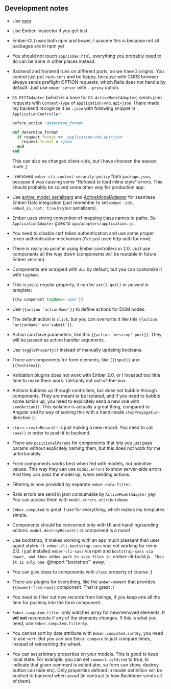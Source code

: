 ## Development notes

* Use [nvm]
* Use Ember-Inspector if you get lost
* Ember-CLI uses both npm and bower, I assume this is because not all packages are in npm yet
* You should not touch `app/index.html`, everything you probably need to do can be done in other places instead.
* Backend and frontend runs on different ports, so we have 2 origins. You cannot just put `rack-cors` and be happy, because with CORS browser always sends preflight OPTION requests, which Rails does not handle by default. Just use `ember server` with `--proxy` option.
* `DS.RESTAdapter` (which is a base for `DS.ActiveModelAdapter`) sends json requests with `Content-Type` of `application/vnd.api+json`. I have made my backend recognize it as `:json` with following snippet in `ApplicationController`:

  ```ruby
  before_action :determine_format

  def determine_format
    if request.format == 'application/vnd.api+json'
      request.format = :json
    end
  end
  ```

  This can also be changed client-side, but i have choosen the easiest route ;)

* I removed `ember-cli-content-security-policy` from `package.json`, because it was causing some "Refused to load inline style" errors. This should probably be solved some other way for production app.

* Use [active_model_serializers] and [ActiveModelAdapter] for seamless Ember-Data integration (just remember to set `embed :ids, embed_in_root: true` in your serializers).

* Ember uses strong convention of mapping class names to paths. So `ApplicationAdapter` goes to `app/adapters/application.js`.

* You need to disable csrf token authentication and use some proper token authentication mechanism (i've just used http auth for now).

* There is really no point in using Ember controllers in 2.0. Just use components all the way down (components will be routable in future Ember version).

* Components are wrapped with `div` by default, but you can customize it with `tagName`.

* This is just a regular property, it can be `set()`, `get()` or passed in template:

  ```handlebars
  {{my-component tagName='span'}}
  ```

* Use `{{action 'actionName'}}` to define actions for DOM nodes.

* The default action is `click`, but you can overwrite it like this `{{action 'actionName' on='submit'}}`.

* Action can have parameters, like this `{{action 'destroy' post}}`. They will be passed as action handler arguments.

* Use `toggleProperty()` instead of manually updating booleans.

* There are components for form elements, like `{{input}}` and `{{textarea}}`.

* Validation plugins does not work with Ember 2.0, or I invested too little time to make them work. Certainly not out-of-the-box.

* Actions bubbles up through controllers, but does not bubble through components. They are meant to be isolated, and if you need to bubble some action up, you need to explicitely send a new one with `sendAction()`. This isolation is actually a great thing, compared to Angular and its way of solving this with a hand-made `stopPropagation` directive :).

* `store.createRecord()` is just making a new record. You need to call `save()` in order to push it to backend.

* There are `positionalParams` for components that lets you just pass params without explicitely naming them, but this does not work for me unfortunately.

* Form components works best when fed with models, not primitive values. This way they can use `model.errors` to show server-side errors. And they can pass the model up, when sending actions.

* Filtering is now provided by separate `ember-data-filter`.

* Rails errors are send in json consumable by `ActiveModelAdapter` yay! You can access them with `model.errors.attributeName`.

* `Ember.computed` is great. I use for everything, which makes my templates simple.

* Components should be concerned only with UI and handling/sending actions. `model.destroyRecord()` in component is a nono!

* Use bootstrap, it makes working with an app much pleasant than user agent styles :-). `ember-cli-bootstrap-sass` was not working for me in 2.0. I just installed `ember-cli-sass` via npm and `bootstrap-sass via bower, and then added path to sass files in `ember-cli-build.js`. Then it is only one `@import "bootstrap"` away.

* You can give class to components with `class` property of course ;)

* There are plugins for everything, like the `ember-moment` that provides `{{moment-from-now}}` component. That is great :)

* You need to filter out new records from listings, if you keep one all the time for pushing into the form component.

* `Ember.computed.filter` only watches array for new/removed elements. It **wil not** recompute if any of the elements changes. If this is what you need, use `Ember.computed.filterBy`.

* You cannot sort by date attribute with `Ember.computed.sortBy`, you need to use `sort`. But you can use `Ember.compare` to just compare times, instead of reinventing the wheel.

* You can set arbitrary properties on your models. This is good to keep local state. For example, you can set `comment.isEdited` to true, to indicate that given comment is edited atm, so form can show, destroy button can hide etc). Only properties defined in model definition will be pushed to backend when `save`d (in contrast to how Backbone sends all of them).

[nvm]: https://github.com/creationix/nvm
[active_model_serializers]: https://github.com/rails-api/active_model_serializers
[ActiveModelAdapter]: https://github.com/ember-data/active-model-adapter
